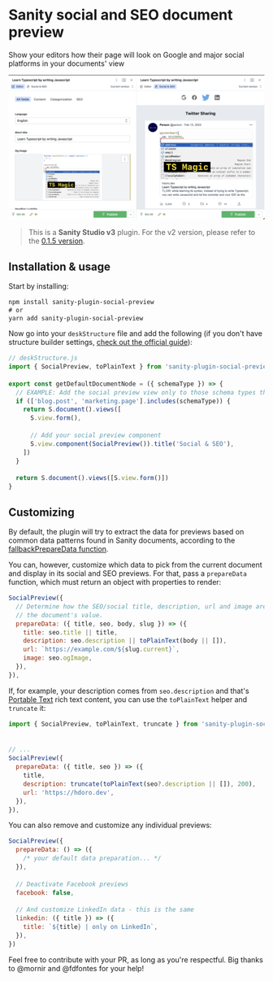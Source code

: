 # Sanity social and SEO document preview

Show your editors how their page will look on Google and major social platforms in your documents' view

![Screenshot of this plugin in action](screenshot-1.png)

> This is a **Sanity Studio v3** plugin.
> For the v2 version, please refer to the [0.1.5 version](https://www.npmjs.com/package/sanity-plugin-social-preview/v/0.1.5).

## Installation & usage

Start by installing:

```
npm install sanity-plugin-social-preview
# or
yarn add sanity-plugin-social-preview
```

Now go into your `deskStructure` file and add the following (if you don't have structure builder settings, [check out the official guide](https://www.sanity.io/guides/getting-started-with-structure-builder)):

```js
// deskStructure.js
import { SocialPreview, toPlainText } from 'sanity-plugin-social-preview'

export const getDefaultDocumentNode = ({ schemaType }) => {
  // EXAMPLE: Add the social preview view only to those schema types that support it
  if (['blog.post', 'marketing.page'].includes(schemaType)) {
    return S.document().views([
      S.view.form(),

      // Add your social preview component
      S.view.component(SocialPreview()).title('Social & SEO'),
    ])
  }

  return S.document().views([S.view.form()])
}
```

## Customizing

By default, the plugin will try to extract the data for previews based on common data patterns found in Sanity documents, according to the [fallbackPrepareData function](https://github.com/hdoro/sanity-plugin-social-preview/blob/main/src/fallbackPrepareData.ts).

You can, however, customize which data to pick from the current document and display in its social and SEO previews. For that, pass a `prepareData` function, which must return an object with properties to render:

```js
SocialPreview({
  // Determine how the SEO/social title, description, url and image are extracted from
  // the document's value.
  prepareData: ({ title, seo, body, slug }) => ({
    title: seo.title || title,
    description: seo.description || toPlainText(body || []),
    url: `https://example.com/${slug.current}`,
    image: seo.ogImage,
  }),
}),
```

If, for example, your description comes from `seo.description` and that's [Portable Text](https://www.portabletext.org/) rich text content, you can use the `toPlainText` helper and `truncate` it:

```js
import { SocialPreview, toPlainText, truncate } from 'sanity-plugin-social-preview'


// ...
SocialPreview({
  prepareData: ({ title, seo }) => ({
    title,
    description: truncate(toPlainText(seo?.description || []), 200),
    url: 'https://hdoro.dev',
  }),
}),
```

You can also remove and customize any individual previews:

```js
SocialPreview({
  prepareData: () => ({
    /* your default data preparation... */
  }),

  // Deactivate Facebook previews
  facebook: false,

  // And customize LinkedIn data - this is the same
  linkedin: ({ title }) => ({
    title: `${title} | only on LinkedIn`,
  }),
})
```

Feel free to contribute with your PR, as long as you're respectful. Big thanks to @mornir and @fdfontes for your help!
